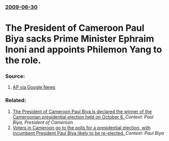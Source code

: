 ### [2009-06-30](/news/2009/06/30/index.md)

#  The President of Cameroon Paul Biya sacks Prime Minister Ephraim Inoni and appoints Philemon Yang to the role. 




### Source:

1. [AP via Google News](http://www.google.com/hostednews/ap/article/ALeqM5h4Ib05FRASnWQ2dXDwus6TZEh6PQD9959AVG0)

### Related:

1. [The President of Cameroon Paul Biya is declared the winner of the Cameroonian presidential election held on October 6. ](/news/2011/10/21/the-president-of-cameroon-paul-biya-is-declared-the-winner-of-the-cameroonian-presidential-election-held-on-october-6.md) _Context: Paul Biya, President of Cameroon_
2. [Voters in Cameroon go to the polls for a presidential election, with incumbent President Paul Biya likely to be re-elected. ](/news/2011/10/9/voters-in-cameroon-go-to-the-polls-for-a-presidential-election-with-incumbent-president-paul-biya-likely-to-be-re-elected.md) _Context: Paul Biya_

